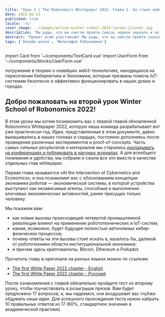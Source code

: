 ```yaml
---
title: "Урок 2 / The Robonomics Whitepaper 2022. Глава 1. На стыке кибернетики и экономики"
date: 2022-02-23
published: true
locale: 'ru'
cover_image: ../images/online-winter-school-2022-lesson-2/cover.jpg
description: "Мы рады, что вы смогли пройти сквозь черное зеркало и не утонуть в цифровом мире. Но теперь вас ждет куда более глубокое погружение… погружение в теорию о новейших web3-технологиях, находящихся на пересечении Кибернетики и Экономики, которые призваны помочь IoT-системам безопасно и эффективно функционировать в наших домах и городах."
abstract: "Привет всем участникам! Мы рады, что вы смогли пройти сквозь черное зеркало и не утонуть в цифровом мире. Но теперь вас ждет куда более глубокое погружение…"
tags: ['Онлайн школа', 'Философия Робономики']
---
```

import Card from '~/components/TextCard.vue'
import UserForm from '~/components/blocks/UserForm.vue'

 погружение в теорию о новейших web3-технологиях, находящихся на пересечении Кибернетики и Экономики, которые призваны помочь IoT-системам безопасно и эффективно функционировать в наших домах и городах.

## Добро пожаловать на второй урок Winter School of Robonomics 2022!

В этом уроки мы хотим познакомить вас с первой главой обновленной Robonomics Whitepaper 2022, которую наша команда разрабатывает вот уже практически год. Идеи, представленные в этом документе, давно вынашивались в наших головах и сердцах, постоянно дополняясь после проведения различных экспериментов и proof-of-concepts. Часть самых сильных результатов и материалов мы старались [докладывать на конференциях и публиковать в научных журналах](https://robonomics.network/papers/). А для всеобщего понимания и удобства, мы собрали и сжали все это вместе в качестве отдельных глав whitepaper.

Первая глава называется «At the Intersection of Cybernetics and Economics», и она познакомит вас с обоснованием концепции *экономики роботов* — экономической системы, в которой устройства выступают как независимые агенты, способные к выполнению ключевых экономических активностей, ранее присущих только человеку.

<Card>

Мы покажем вам:

- как новые вызовы происходящей четвертой промышленной революции влияют на применение робототехнических и IoT-систем;
- каким, возможно, будет будущее полностью автономных кибер-физических процессов;
- почему ответы на эти вызовы стоит искать в, казалось бы, далекой от робототехники области институциональной экономики;
- и причем здесь криптовалюты, Bitcoin, Ethereum и Polkadot.

</Card>


<Card>

Прочитать главу в оригинале на разных языках можно по ссылкам:

- [The first White Paper 2022 chapter - English](https://ipfs.io/ipfs/QmaxrVWRkNJ9FZmcetE1gBfG3YUKHZifQP9tjmtPGFB3zi)
- [The first White Paper 2022 chapter - Русский](https://ipfs.io/ipfs/QmcAm42dMHQxBCyDzsEEezjPrGR9uNdUjAtoQwKr9dayxW)

После ознакомления с главой обязательно пройдите тест ко второму уроку, чтобы поучаствовать в розыгрыше призов. Вам будет предложено 17 вопросов, и, мы надеемся, они воодушевят вас глубже обдумать наши идеи. Для успешного прохождения теста нужно набрать 10 правильных ответов из 17 (60%, стандартное значение в академической практике).

<rbnet-button link="https://lesson2.robonomics.academy/" label="Пройти тест" button="primary block" />

</Card>
